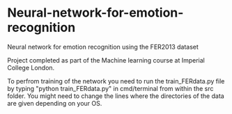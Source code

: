 # Neural-network-for-emotion-recognition
Neural network for emotion recognition using the FER2013 dataset

Project completed as part of the Machine learning course at Imperial College London.

To perfrom training of the network you need to run the train_FERdata.py file by typing "python train_FERdata.py" in cmd/terminal from within the src folder. You might need to change the lines where the directories of the data are given depending on your OS. 
